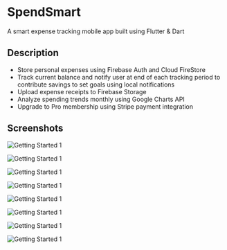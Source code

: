 # SpendSmart

A smart expense tracking mobile app built using Flutter & Dart




## Description

- Store personal expenses using Firebase Auth and Cloud FireStore
- Track current balance and notify user at end of each tracking period to contribute savings to set goals using local notifications
- Upload expense receipts to Firebase Storage
- Analyze spending trends monthly using Google Charts API
- Upgrade to Pro membership using Stripe payment integration


## Screenshots

![Getting Started 1](https://github.com/Jahnavi-1704/SpendSmart/blob/master/screenshots/getting_started_1.png?raw=true)

![Getting Started 1](https://github.com/Jahnavi-1704/SpendSmart/blob/master/screenshots/getting_started_2.png?raw=true)

![Getting Started 1](https://github.com/Jahnavi-1704/SpendSmart/blob/master/screenshots/getting_started_3.png?raw=true)

![Getting Started 1](https://github.com/Jahnavi-1704/SpendSmart/blob/master/screenshots/home.png?raw=true)

![Getting Started 1](https://github.com/Jahnavi-1704/SpendSmart/blob/master/screenshots/view.png?raw=true)

![Getting Started 1](https://github.com/Jahnavi-1704/SpendSmart/blob/master/screenshots/insights.png?raw=true)

![Getting Started 1](https://github.com/Jahnavi-1704/SpendSmart/blob/master/screenshots/profile.png?raw=true)

![Getting Started 1](https://github.com/Jahnavi-1704/SpendSmart/blob/master/screenshots/payment.png?raw=true)
